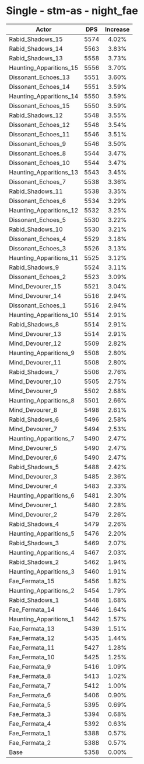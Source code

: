 # Single - stm-as - night_fae
| Actor | DPS | Increase |
|---|:---:|:---:|
|Rabid_Shadows_15|5574|4.02%|
|Rabid_Shadows_14|5563|3.83%|
|Rabid_Shadows_13|5558|3.73%|
|Haunting_Apparitions_15|5556|3.70%|
|Dissonant_Echoes_13|5551|3.60%|
|Dissonant_Echoes_14|5551|3.59%|
|Haunting_Apparitions_14|5550|3.59%|
|Dissonant_Echoes_15|5550|3.59%|
|Rabid_Shadows_12|5548|3.55%|
|Dissonant_Echoes_12|5548|3.54%|
|Dissonant_Echoes_11|5546|3.51%|
|Dissonant_Echoes_9|5546|3.50%|
|Dissonant_Echoes_8|5544|3.47%|
|Dissonant_Echoes_10|5544|3.47%|
|Haunting_Apparitions_13|5543|3.45%|
|Dissonant_Echoes_7|5538|3.36%|
|Rabid_Shadows_11|5538|3.35%|
|Dissonant_Echoes_6|5534|3.29%|
|Haunting_Apparitions_12|5532|3.25%|
|Dissonant_Echoes_5|5530|3.22%|
|Rabid_Shadows_10|5530|3.21%|
|Dissonant_Echoes_4|5529|3.18%|
|Dissonant_Echoes_3|5526|3.13%|
|Haunting_Apparitions_11|5525|3.12%|
|Rabid_Shadows_9|5524|3.11%|
|Dissonant_Echoes_2|5523|3.09%|
|Mind_Devourer_15|5521|3.04%|
|Mind_Devourer_14|5516|2.94%|
|Dissonant_Echoes_1|5516|2.94%|
|Haunting_Apparitions_10|5514|2.91%|
|Rabid_Shadows_8|5514|2.91%|
|Mind_Devourer_13|5514|2.91%|
|Mind_Devourer_12|5509|2.82%|
|Haunting_Apparitions_9|5508|2.80%|
|Mind_Devourer_11|5508|2.80%|
|Rabid_Shadows_7|5506|2.76%|
|Mind_Devourer_10|5505|2.75%|
|Mind_Devourer_9|5502|2.68%|
|Haunting_Apparitions_8|5501|2.66%|
|Mind_Devourer_8|5498|2.61%|
|Rabid_Shadows_6|5496|2.58%|
|Mind_Devourer_7|5494|2.53%|
|Haunting_Apparitions_7|5490|2.47%|
|Mind_Devourer_5|5490|2.47%|
|Mind_Devourer_6|5490|2.47%|
|Rabid_Shadows_5|5488|2.42%|
|Mind_Devourer_3|5485|2.36%|
|Mind_Devourer_4|5483|2.33%|
|Haunting_Apparitions_6|5481|2.30%|
|Mind_Devourer_1|5480|2.28%|
|Mind_Devourer_2|5479|2.26%|
|Rabid_Shadows_4|5479|2.26%|
|Haunting_Apparitions_5|5476|2.20%|
|Rabid_Shadows_3|5469|2.07%|
|Haunting_Apparitions_4|5467|2.03%|
|Rabid_Shadows_2|5462|1.94%|
|Haunting_Apparitions_3|5460|1.91%|
|Fae_Fermata_15|5456|1.82%|
|Haunting_Apparitions_2|5454|1.79%|
|Rabid_Shadows_1|5448|1.68%|
|Fae_Fermata_14|5446|1.64%|
|Haunting_Apparitions_1|5442|1.57%|
|Fae_Fermata_13|5439|1.51%|
|Fae_Fermata_12|5435|1.44%|
|Fae_Fermata_11|5427|1.28%|
|Fae_Fermata_10|5425|1.25%|
|Fae_Fermata_9|5416|1.09%|
|Fae_Fermata_8|5413|1.02%|
|Fae_Fermata_7|5412|1.00%|
|Fae_Fermata_6|5406|0.90%|
|Fae_Fermata_5|5395|0.69%|
|Fae_Fermata_3|5394|0.68%|
|Fae_Fermata_4|5392|0.63%|
|Fae_Fermata_1|5388|0.57%|
|Fae_Fermata_2|5388|0.57%|
|Base|5358|0.00%|
